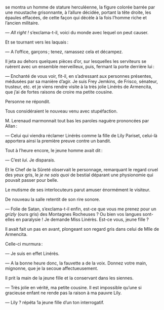 se montra un homme de stature herculéenne, la figure colorée barrée par une
moustache grisonnante, à l’allure décidée, portant la tête droite, les épaules effacées, de cette façon qui décèle à la fois l’homme riche et l’ancien militaire.

— _All right !_ s’exclama-t-il, voici du monde avec lequel on peut causer.

Et se tournant vers les laquais :

— A l’office, garçons ; tenez, ramassez cela et décampez.

Il jeta au dehors quelques pièces d’or, sur lesquelles les serviteurs se
ruèrent avec un ensemble merveilleux, puis, fermant la porte derrière lui :

— Enchanté de vous voir, fit-il, en s’adressant aux personnes présentes,
médusées par sa manière d’agir. Je suis Frey Jemkins, de Frisco, sénateur,
trusteur, etc. et je viens rendre visite à la très jolie Linérès de Armencita, que j’ai de fortes raisons de croire ma petite cousine.

Personne ne répondit.

Tous considéraient le nouveau venu avec stupéfaction.

M. Lerenaud marmonnait tout bas les paroles naguère prononcées par Allan :

— Celui qui viendra réclamer Linérès comme la fille de Lily Pariset, celui-là apportera ainsi la première preuve contre un bandit.

Tout à l’heure encore, le jeune homme avait dit :

— C’est _lui_. Je disparais.

Et le Chef de la Sûreté observait le personnage, remarquant le regard cruel des yeux gris, le _je ne sais quoi_ de bestial déparant une physionomie
qui pouvait passer pour belle.

Le mutisme de ses interlocuteurs parut amuser énormément le visiteur.

De nouveau la salle retentit de son rire sonore.

— Folie de Satan, s’exclama-t-il enfin, est-ce que vous me prenez pour
un _grizly_ (ours gris) des Montagnes Rocheuses ? Ou bien vos langues sont-
elles en paralysie ! Je demande Miss Linérès. Est-ce vous, jeune fille ?

Il avait fait un pas en avant, plongeant son regard gris dans celui de
Mlle de Armencita.

Celle-ci murmura :

— Je suis en effet Linérès.

— A la bonne heure donc, la fauvette a de la voix. Donnez votre main,
mignonne, que je la secoue affectueusement.

Il prit la main de la jeune fille et la conservant dans les siennes.

— Très jolie en vérité, ma petite cousine. Il est impossible qu’une si
gracieuse enfant ne rende pas la raison à ma pauvre Lily.

— Lily ? répéta 1a jeune fille d’un ton interrogatif.
